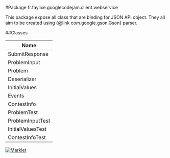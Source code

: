 #Package fr.faylixe.googlecodejam.client.webservice


<p>This package expose all class that are
 binding for JSON API object. They all aim
 to be created using {@link com.google.gson.Gson}
 parser.</p>

##Classes

| Name |
| --- |
| SubmitResponse |
| ProblemInput |
| Problem |
| Deserializer |
| InitialValues |
| Events |
| ContestInfo |
| ProblemTest |
| ProblemInputTest |
| InitialValuesTest |
| ContestInfoTest |

[![Marklet](https://img.shields.io/badge/Generated%20by-Marklet-green.svg)](https://github.com/Faylixe/marklet)